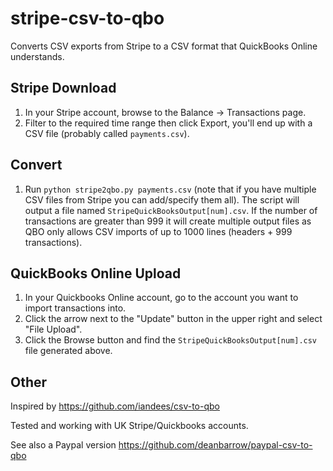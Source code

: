 stripe-csv-to-qbo
=================
Converts CSV exports from Stripe to a CSV format that QuickBooks Online understands.

Stripe Download
---------------

1. In your Stripe account, browse to the Balance → Transactions page.
2. Filter to the required time range then click Export, you'll end up with a CSV file (probably called `payments.csv`).

Convert
-------

1. Run `python stripe2qbo.py payments.csv` (note that if you have multiple CSV files from Stripe you can add/specify them all). The script will output a file named `StripeQuickBooksOutput[num].csv`. If the number of transactions are greater than 999 it will create multiple output files as QBO only allows CSV imports of up to 1000 lines (headers + 999 transactions).

QuickBooks Online Upload
------------------------

1. In your Quickbooks Online account, go to the account you want to import transactions into.
2. Click the arrow next to the "Update" button in the upper right and select "File Upload".
3. Click the Browse button and find the `StripeQuickBooksOutput[num].csv` file generated above.

Other
-----

Inspired by https://github.com/iandees/csv-to-qbo

Tested and working with UK Stripe/Quickbooks accounts.

See also a Paypal version https://github.com/deanbarrow/paypal-csv-to-qbo
